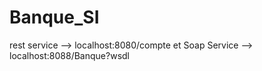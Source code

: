 # Banque_SI
rest service --> localhost:8080/compte
et
Soap Service --> localhost:8088/Banque?wsdl


